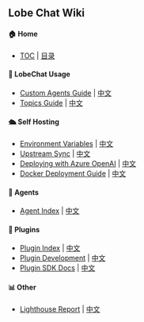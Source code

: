 ## Lobe Chat Wiki

#### 🏠 Home

- [TOC](Home) | [目录](Home)

#### 🤯 LobeChat Usage

- [Custom Agents Guide](Usage-Agents) | [中文](Usage-Agents.zh-CN)
- [Topics Guide](Usage-Topics) | [中文](Usage-Topics.zh-CN)

#### 🛳 Self Hosting

- [Environment Variables](Environment-Variable) | [中文](Environment-Variable.zh-CN)
- [Upstream Sync](Upstream-Sync) | [中文](Upstream-Sync.zh-CN)
- [Deploying with Azure OpenAI](Deploy-with-Azure-OpenAI) | [中文](Deploy-with-Azure-OpenAI.zh-CN)
- [Docker Deployment Guide](Docker-Deployment) | [中文](Docker-Deployment.zh-CN)

#### 🤖 Agents

- [Agent Index][agent-index] | [中文][agent-index-cn]

#### 🧩 Plugins

- [Plugin Index][plugin-index] | [中文][plugin-index-cn]
- [Plugin Development](Plugin-Development) | [中文](Plugin-Development.zh-CN)
- [Plugin SDK Docs][plugin-sdk] | [中文][plugin-skd-cn]

#### 📊 Other

- [Lighthouse Report](Lighthouse) | [中文](Lighthouse.zh-CN)

<!-- LINK GROUP -->

[agent-index]: https://github.com/SFYYH/lobe-chat-agents
[agent-index-cn]: https://github.com/SFYYH/lobe-chat-agents/blob/main/README.zh-CN.md
[plugin-index]: https://github.com/SFYYH/lobe-chat-plugins
[plugin-index-cn]: https://github.com/SFYYH/lobe-chat-plugins/blob/main/README.zh-CN.md
[plugin-sdk]: https://chat-plugin-sdk.lobehub.com
[plugin-skd-cn]: https://chat-plugin-sdk.lobehub.com
